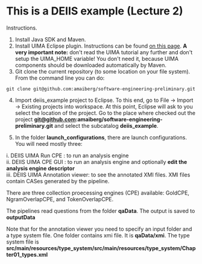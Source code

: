 This is a DEIIS example (Lecture 2)
===================================================

Instructions.

1) Install Java SDK and Maven.   
2) Install UIMA Eclipse plugin. Instructions can be found [on this page](http://uima.apache.org/downloads/releaseDocs/2.2.0-incubating/docs/html/overview_and_setup/overview_and_setup.html#ugr.ovv.eclipse_setup.install_uima_eclipse_plugins). **A very important note:** don't read the UIMA tutorial any further and don't setup the UIMA_HOME variable! You don't need it, because UIMA components should be downloaded automatically by Maven.   
3) Git clone the current repository (to some location on your file system). From the command line you can do: 
```
git clone git@github.com:amaiberg/software-engineering-preliminary.git
```
  
4) Import deiis_example project to Eclipse. To this end, go to File -> Import -> Existing projects into workspace. At this point, Eclipse will ask to you select the location of the project. Go to the place where checked out the project **git@github.com:amaiberg/software-engineering-preliminary.git** and select the subcatalog **deiis_example**.   

5) In the folder **launch_configurations**, there are launch configurations. You will need mostly three:  

i. DEIIS UIMA Run CPE : to run an analysis engine     
ii. DEIIS UIMA CPE GUI : to run an analysis engine and optionally **edit the analysis engine descriptor**  
iii. DEIIS UIMA Annotation viewer: to see the annotated XMI files. XMI files contain CASes generated by the pipeline.

There are three collection proecessing engines (CPE) available: GoldCPE, NgramOverlapCPE, and TokenOverlapCPE.  

The pipelines read questions from the folder **qaData**. The output is saved to  **outputData**  

Note that for the annotation viewer you need to specify an input folder and a type system file. One folder contains xmi file. It is **qaData/xmi**. The type system file is **src/main/resources/type_system/src/main/resources/type_system/Chapter01_types.xml**
